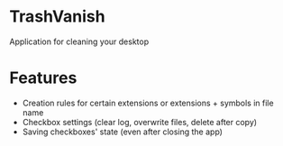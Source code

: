 # TrashVanish

Application for cleaning your desktop

# Features
- Creation rules for certain extensions or extensions + symbols in file name
- Checkbox settings (clear log, overwrite files, delete after copy)
- Saving checkboxes' state (even after closing the app)

